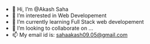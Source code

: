 - 👋 Hi, I’m @Akash Saha
- 👀 I’m interested in Web Developement
- 🌱 I’m currently learning Full Stack web developement
- 💞️ I’m looking to collaborate on ...
- 📫 My email id is: sahaakash09.05@gmail.com

<!---
Akash959/Akash959 is a ✨ special ✨ repository because its `README.md` (this file) appears on your GitHub profile.
You can click the Preview link to take a look at your changes.
--->
